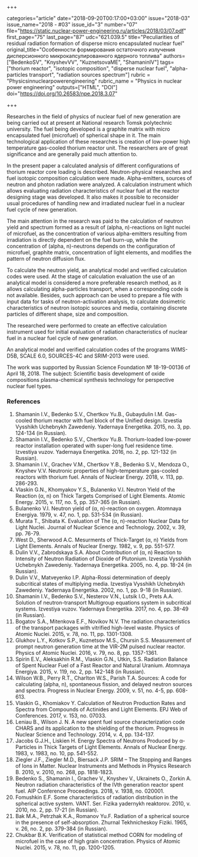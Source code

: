 +++

categories="article"
date="2018-09-20T00:17:00+03:00"
issue="2018-03"
issue_name="2018 - #03"
issue_id="3"
number="07"
file="https://static.nuclear-power-engineering.ru/articles/2018/03/07.pdf"
first_page="75"
last_page="87"
udc="621.039.5"
title="Peculiarities of residual radiation formation of disperse micro encapsulated nuclear fuel"
original_title="Особенности формирования остаточного излучения дисперсионного микрокапсулированного ядерного топлива"
authors=["BedenkoSV", "KnyshevVV", "KuznetsovaME", "ShamaninIV"]
tags=["thorium reactor", "isotopic composition", "disperse nuclear fuel", "alpha-particles transport", "radiation sources spectrum"]
rubric = "Physicsinnuclearpowerengineering"
rubric_name = "Physics in nuclear power engineering"
outputs=["HTML", "DOI"]
doi="https://doi.org/10.26583/npe.2018.3.07"

+++

Researches in the field of physics of nuclear fuel of new generation are being carried out at present at National research Tomsk polytechnic university. The fuel being developed is a graphite matrix with micro encapsulated fuel (microfuel) of spherical shape in it. The main technological application of these researches is creation of low-power high temperature gas-cooled thorium reactor unit. The researchers are of great significance and are generally paid much attention to.

In the present paper a calculated analysis of different configurations of thorium reactor core loading is described. Neutron-physical researches and fuel isotopic composition calculation were made. Alpha-emitters, sources of neutron and photon radiation were analyzed. A calculation instrument which allows evaluating radiation characteristics of nuclear fuel at the reactor designing stage was developed. It also makes it possible to reconsider usual procedures of handling new and irradiated nuclear fuel in a nuclear fuel cycle of new generation.

The main attention in the research was paid to the calculation of neutron yield and spectrum formed as a result of (alpha, n)-reactions on light nuclei of microfuel, as the concentration of various alpha-emitters resulting from irradiation is directly dependent on the fuel burn-up, while the concentration of (alpha, n)-neutrons depends on the configuration of microfuel, graphite matrix, concentration of light elements, and modifies the pattern of neutron diffusion flux.

To calculate the neutron yield, an analytical model and verified calculation codes were used. At the stage of calculation evaluation the use of an analytical model is considered a more preferable research method, as it allows calculating alpha-particles transport, when a corresponding code is not available. Besides, such approach can be used to prepare a file with input data for tasks of neutron-activation analysis, to calculate dosimetric characteristics of neutron isotopic sources and media, containing discrete particles of different shape, size and composition.

The researched were performed to create an effective calculation instrument used for initial evaluation of radiation characteristics of nuclear fuel in a nuclear fuel cycle of new generation.

An analytical model and verified calculation codes of the programs WIMS-D5B, SCALE 6.0, SOURCES-4C and SRIM-2013 were used.

The work was supported by Russian Science Foundation № 18-19-00136 of April 18, 2018. The subject: Scientific basis development of oxide compositions plasma-chemical synthesis technology for perspective nuclear fuel types.

### References

1. Shamanin I.V., Bedenko S.V., Chertkov Yu.B., Gubaydulin I.M. Gas-cooled thorium reactor with fuel block of the Unified design. Izvestia Vysshikh Uchebnykh Zawedeniy. Yadernaya Energetika. 2015, no. 3, pp. 124-134 (in Russian).
2. Shamanin I.V., Bedenko S.V., Chertkov Yu.B. Thorium-loaded low-power reactor installation operated with super-long fuel residence time. Izvestiya vuzov. Yadernaya Energetika. 2016, no. 2, pp. 121-132 (in Russian).
3. Shamanin I.V., Grachev V.M., Chertkov Y.B., Bedenko S.V., Mendoza O., Knyshev V.V. Neutronic properties of high-temperature gas-cooled reactors with thorium fuel. Annals of Nuclear Energy. 2018, v. 113, pp. 286-293.
4. Vlaskin G.N., Khomyakov Y.S., Bulanenko V.I. Neutron Yield of the Reaction (α, n) on Thick Targets Comprised of Light Elements. Atomic Energy. 2015, v. 117, no. 5, pp. 357-365 (in Russian).
5. Bulanenko V.I. Neutron yield of (α, n)-reaction on oxygen. Atomnaya Energiya. 1979, v. 47, no. 1, pp. 531-534 (in Russian).
6. Murata T., Shibata K. Evaluation of The (α, n)-reaction Nuclear Data for Light Nuclei. Journal of Nuclear Science and Technology. 2002, v. 39, pp. 76-79.
7. West D., Sherwood A.C. Mesurments of Thick-Target (α, n) Yields from Light Elements. Annals of Nuclear Energy. 1982, v. 9, pp. 551-577.
8. Dulin V.V., Zabrodskaya S.A. About Contribution of (α, n) Reaction to Intensity of Neutron Radiation of Dioxide of Plutonium. Izvestia Vysshikh Uchebnykh Zawedeniy. Yadernaya Energetika. 2005, no. 4, pp. 18-24 (in Russian).
9. Dulin V.V., Matveyenko I.P. Alpha-Rossi determination of deeply subcritical states of multiplying media. Izvestiya Vysshikh Uchebnykh Zawedeniy. Yadernaya Energetika. 2002, no. 1, pp. 9-18 (in Russian).
10. Shamanin I.V., Bedenko S.V., Nesterov V.N., Lutsik I.O., Prets A.A. Solution of neutron-transport Multigroup equations system in subcritical systems. Izvestiya vuzov. Yadernaya Energetika. 2017, no. 4, pp. 38-49 (in Russian).
11. Bogatov S.A., Mitenkova E.F., Novikov N.V. The radiation characteristics of the transport packages with vitrified high-level waste. Physics of Atomic Nuclei. 2015, v. 78, no. 11, pp. 1301-1308.
12. Glukhov L.Y., Kotkov S.P., Kuznetsov M.S., Chursin S.S. Measurement of prompt neutron generation time at the VIR-2M pulsed nuclear reactor. Physics of Atomic Nuclei. 2016, v. 79, no. 8, pp. 1357-1361.
13. Spirin E.V., Aleksakhin R.M., Vlaskin G.N., Utkin, S.S. Radiation Balance of Spent Nuclear Fuel of a Fast Reactor and Natural Uranium. Atomnaya Energiya. 2015, v. 119, no. 2, pp. 142-148 (in Russian).
14. Wilson W.B., Perry R.T., Charlton W.S., Parish T.A. Sources: A code for calculating (alpha, n), spontaneous fission, and delayed neutron sources and spectra. Progress in Nuclear Energy. 2009, v. 51, no. 4-5, pp. 608-613.
15. Vlaskin G., Khomiakov Y. Calculation of Neutron Production Rates and Spectra from Compounds of Actinides and Light Elements. EPJ Web of Conferences. 2017, v. 153, no. 07033.
16. Leniau B., Wilson J. N. A new spent fuel source characterization code CHARS and its application to the shielding of the thorium. Progress in Nuclear Science and Technology. 2014, v. 4, pp. 134-137.
17. Jacobs G.J.H., Liskien H. Energy Spectra of Neutrons Produced by α-Particles in Thick Targets of Light Elements. Annals of Nuclear Energy. 1983, v. 1983, no. 10, pp. 541-552.
18. Ziegler J.F., Ziegler M.D., Biersack J.P. SRIM – The Stopping and Ranges of Ions in Matter. Nuclear Instruments and Methods in Physics Research B. 2010, v. 2010, no. 268, pp. 1818-1823.
19. Bedenko S., Shamanin I., Grachev V., Knyshev V., Ukrainets O., Zorkin A. Neutron radiation characteristics of the IVth generation reactor spent fuel. AIP Conference Proceedings. 2018, v. 1938, no. 020001.
20. Fomushkin E.F. Some characteristics of radiation distribution in the spherical active system. VANT. Ser. Fizika yadernykh reaktorov. 2010, v. 2010, no. 2, pp. 17-21 (in Russian).
21. Bak M.A., Petrzhak K.A., Romanov Yu.F. Radiation of a spherical source in the presence of self-absorption. Zhurnal Tekhnicheskoy Fiziki. 1965, v. 26, no. 2, pp. 379-384 (in Russian).
22. Chukbar B.K. Verification of statistical method CORN for modeling of microfuel in the case of high grain concentration. Physics of Atomic Nuclei. 2015, v. 78, no. 11, pp. 1200-1205.